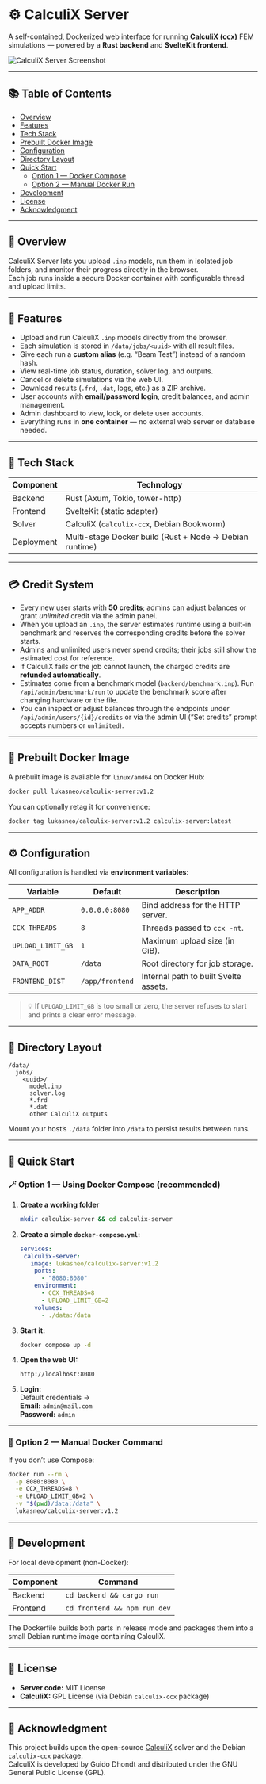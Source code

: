 # ⚙️ CalculiX Server

A self-contained, Dockerized web interface for running [**CalculiX (ccx)**](https://www.calculix.de) FEM simulations — powered by a **Rust backend** and **SvelteKit frontend**.

![CalculiX Server Screenshot](./interface.jpeg)

---

## 📚 Table of Contents
- [Overview](#-overview)
- [Features](#-features)
- [Tech Stack](#-tech-stack)
- [Prebuilt Docker Image](#-prebuilt-docker-image)
- [Configuration](#️-configuration)
- [Directory Layout](#-directory-layout)
- [Quick Start](#-quick-start)
  - [Option 1 — Docker Compose](#-option-1--using-docker-compose-recommended)
  - [Option 2 — Manual Docker Run](#-option-2--manual-docker-command)
- [Development](#-development)
- [License](#-license)
- [Acknowledgment](#-acknowledgment)

---

## 🧩 Overview

CalculiX Server lets you upload `.inp` models, run them in isolated job folders, and monitor their progress directly in the browser.  
Each job runs inside a secure Docker container with configurable thread and upload limits.  

---

## 🚀 Features

- Upload and run CalculiX `.inp` models directly from the browser.  
- Each simulation is stored in `/data/jobs/<uuid>` with all result files.  
- Give each run a **custom alias** (e.g. “Beam Test”) instead of a random hash.  
- View real-time job status, duration, solver log, and outputs.  
- Cancel or delete simulations via the web UI.  
- Download results (`.frd`, `.dat`, logs, etc.) as a ZIP archive.  
- User accounts with **email/password login**, credit balances, and admin management.  
- Admin dashboard to view, lock, or delete user accounts.  
- Everything runs in **one container** — no external web server or database needed.  

---

## 🧠 Tech Stack

| Component | Technology |
|------------|-------------|
| Backend | Rust (Axum, Tokio, tower-http) |
| Frontend | SvelteKit (static adapter) |
| Solver | CalculiX (`calculix-ccx`, Debian Bookworm) |
| Deployment | Multi-stage Docker build (Rust + Node → Debian runtime) |

---

## 💳 Credit System

- Every new user starts with **50 credits**; admins can adjust balances or grant *unlimited* credit via the admin panel.  
- When you upload an `.inp`, the server estimates runtime using a built-in benchmark and reserves the corresponding credits before the solver starts.  
- Admins and unlimited users never spend credits; their jobs still show the estimated cost for reference.  
- If CalculiX fails or the job cannot launch, the charged credits are **refunded automatically**.  
- Estimates come from a benchmark model (`backend/benchmark.inp`). Run `/api/admin/benchmark/run` to update the benchmark score after changing hardware or the file.  
- You can inspect or adjust balances through the endpoints under `/api/admin/users/{id}/credits` or via the admin UI (“Set credits” prompt accepts numbers or `unlimited`).  

---

## 🐳 Prebuilt Docker Image

A prebuilt image is available for `linux/amd64` on Docker Hub:

```bash
docker pull lukasneo/calculix-server:v1.2
```

You can optionally retag it for convenience:

```bash
docker tag lukasneo/calculix-server:v1.2 calculix-server:latest
```

---

## ⚙️ Configuration

All configuration is handled via **environment variables**:

| Variable | Default | Description |
|-----------|----------|-------------|
| `APP_ADDR` | `0.0.0.0:8080` | Bind address for the HTTP server. |
| `CCX_THREADS` | `8` | Threads passed to `ccx -nt`. |
| `UPLOAD_LIMIT_GB` | `1` | Maximum upload size (in GiB). |
| `DATA_ROOT` | `/data` | Root directory for job storage. |
| `FRONTEND_DIST` | `/app/frontend` | Internal path to built Svelte assets. |

> 💡 If `UPLOAD_LIMIT_GB` is too small or zero, the server refuses to start and prints a clear error message.

---

## 📂 Directory Layout

```
/data/
  jobs/
    <uuid>/
      model.inp
      solver.log
      *.frd
      *.dat
      other CalculiX outputs
```

Mount your host’s `./data` folder into `/data` to persist results between runs.

---

## 🧭 Quick Start

### 🪄 Option 1 — Using Docker Compose (recommended)

1. **Create a working folder**
   ```bash
   mkdir calculix-server && cd calculix-server
   ```

2. **Create a simple `docker-compose.yml`:**
   ```yaml
   services:
    calculix-server:
      image: lukasneo/calculix-server:v1.2
       ports:
         - "8080:8080"
       environment:
         - CCX_THREADS=8
         - UPLOAD_LIMIT_GB=2
       volumes:
         - ./data:/data
   ```

3. **Start it:**
   ```bash
   docker compose up -d
   ```

4. **Open the web UI:**
   ```
   http://localhost:8080
   ```

5. **Login:**  
   Default credentials →  
   **Email:** `admin@mail.com`  
   **Password:** `admin`

---

### 🧩 Option 2 — Manual Docker Command

If you don’t use Compose:

```bash
docker run --rm \
  -p 8080:8080 \
  -e CCX_THREADS=8 \
  -e UPLOAD_LIMIT_GB=2 \
  -v "$(pwd)/data:/data" \
  lukasneo/calculix-server:v1.2
```

---

## 🧱 Development

For local development (non-Docker):

| Component | Command |
|------------|----------|
| Backend | `cd backend && cargo run` |
| Frontend | `cd frontend && npm run dev` |

The Dockerfile builds both parts in release mode and packages them into a small Debian runtime image containing CalculiX.

---

## 📜 License

- **Server code:** MIT License  
- **CalculiX:** GPL License (via Debian `calculix-ccx` package)

---

## 🫶 Acknowledgment

This project builds upon the open-source [CalculiX](https://www.calculix.de) solver and the Debian `calculix-ccx` package.  
CalculiX is developed by Guido Dhondt and distributed under the GNU General Public License (GPL).
